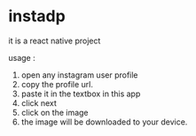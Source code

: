 # instadp

it is a react native project 

usage :
 1. open any instagram user profile
 2. copy the profile url.
 3. paste it in the textbox in this app
 4. click next
 5. click on the image
 6. the image will be downloaded to your device.
 
